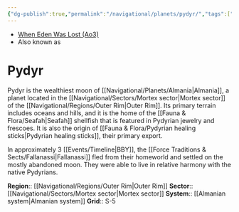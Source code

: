 ```yaml
---
{"dg-publish":true,"permalink":"/navigational/planets/pydyr/","tags":["map","outerrim","mortex","planet"],"noteIcon":"saber1"}
---
```


- [When Eden Was Lost (Ao3)](https://archiveofourown.org/works/19334440/chapters/45992584)
- Also known as 
# Pydyr
Pydyr is the wealthiest moon of [[Navigational/Planets/Almania\|Almania]], a planet located in the [[Navigational/Sectors/Mortex sector\|Mortex sector]] of the [[Navigational/Regions/Outer Rim\|Outer Rim]]. Its primary terrain includes oceans and hills, and it is the home of the [[Fauna & Flora/Seafah\|Seafah]] shellfish that is featured in Pydyrian jewelry and frescoes. It is also the origin of [[Fauna & Flora/Pydyrian healing sticks\|Pydyrian healing sticks]], their primary export. 

In approximately 3 [[Events/Timeline\|BBY]], the [[Force Traditions & Sects/Fallanassi\|Fallanassi]] fled from their homeworld and settled on the mostly abandoned moon. They were able to live in relative harmony with the native Pydyrians. 

**Region**::  [[Navigational/Regions/Outer Rim\|Outer Rim]]
**Sector**::  [[Navigational/Sectors/Mortex sector\|Mortex sector]]
**System**::  [[Almanian system\|Almanian system]]
**Grid**::  S-5